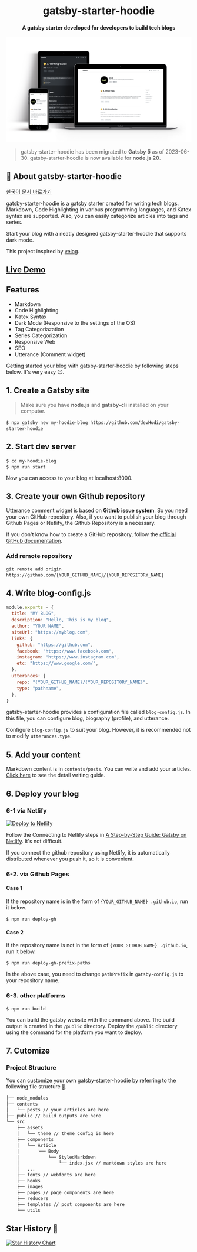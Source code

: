 <h1 align="center">
    gatsby-starter-hoodie
</h1>

<h4 align="center">
  A gatsby starter developed for developers to build tech blogs
</h4>

![](mockup.png)

> gatsby-starter-hoodie has been migrated to **Gatsby 5** as of 2023-06-30. gatsby-starter-hoodie is now available for **node.js 20**.

## 🚀 About gatsby-starter-hoodie

[한국어 문서 바로가기](https://github.com/devHudi/gatsby-starter-hoodie/blob/main/README-kr.md)

gatsby-starter-hoodie is a gatsby starter created for writing tech blogs. Markdown, Code Highlighting in various programming languages, and Katex syntax are supported. Also, you can easily categorize articles into tags and series.

Start your blog with a neatly designed gatsby-starter-hoodie that supports dark mode.

This project inspired by [velog](https://velog.io).

## [Live Demo](https://gatsby-starter-hoodie.netlify.app)

## Features

- Markdown
- Code Highlighting
- Katex Syntax
- Dark Mode (Responsive to the settings of the OS)
- Tag Categoriazation
- Series Categorization
- Responsive Web
- SEO
- Utterance (Comment widget)

Getting started your blog with gatsby-starter-hoodie by following steps below. It's very easy 😉.

## 1. Create a Gatsby site

> Make sure you have **node.js** and **gatsby-cli** installed on your computer.

```
$ npx gatsby new my-hoodie-blog https://github.com/devHudi/gatsby-starter-hoodie
```

## 2. Start dev server

```
$ cd my-hoodie-blog
$ npm run start
```

Now you can access to your blog at localhost:8000.

## 3. Create your own Github repository

Utterance comment widget is based on **Github issue system**. So you need your own GitHub repository. Also, if you want to publish your blog through Github Pages or Netlify, the Github Repository is a necessary.

If you don't know how to create a GitHub repository, follow the [official GitHub documentation](https://docs.github.com/en/github/getting-started-with-github/create-a-repo).

### Add remote repository

```
git remote add origin https://github.com/{YOUR_GITHUB_NAME}/{YOUR_REPOSITORY_NAME}
```

## 4. Write blog-config.js

```javascript
module.exports = {
  title: "MY BLOG",
  description: "Hello, This is my blog",
  author: "YOUR NAME",
  siteUrl: "https://myblog.com",
  links: {
    github: "https://github.com",
    facebook: "https://www.facebook.com",
    instagram: "https://www.instagram.com",
    etc: "https://www.google.com/",
  },
  utterances: {
    repo: "{YOUR_GITHUB_NAME}/{YOUR_REPOSITORY_NAME}",
    type: "pathname",
  },
}
```

gatsby-starter-hoodie provides a configuration file called `blog-config.js`. In this file, you can configure blog, biography (profile), and utterance.

Configure `blog-config.js` to suit your blog. However, it is recommended not to modify `utterances.type`.

## 5. Add your content

Markdown content is in `contents/posts`. You can write and add your articles. [Click here](https://hoodie.gatsbyjs.io/gatsby-starter-hoodie/writing-guide) to see the detail writing guide.

## 6. Deploy your blog

### 6-1 via Netlify

<a href="https://app.netlify.com/start/deploy?repository=https://github.com/alxshelepenok/gatsby-starter-lumen" target="_blank"><img src="https://www.netlify.com/img/deploy/button.svg" alt="Deploy to Netlify"></a>

Follow the Connecting to Netlify steps in [A Step-by-Step Guide: Gatsby on Netlify](https://www.netlify.com/blog/2016/02/24/a-step-by-step-guide-gatsby-on-netlify/). It's not difficult.

If you connect the github repository using Netlify, it is automatically distributed whenever you push it, so it is convenient.

### 6-2. via Github Pages

#### Case 1

If the repository name is in the form of `{YOUR_GITHUB_NAME} .github.io`, run it below.

```
$ npm run deploy-gh
```

#### Case 2

If the repository name is not in the form of `{YOUR_GITHUB_NAME} .github.io`, run it below.

```
$ npm run deploy-gh-prefix-paths
```

In the above case, you need to change `pathPrefix` in `gatsby-config.js` to your repository name.

### 6-3. other platforms

```
$ npm run build
```

You can build the gatsby website with the command above. The build output is created in the `/public` directory. Deploy the `/public` directory using the command for the platform you want to deploy.

## 7. Cutomize

### Project Structure

You can customize your own gatsby-starter-hoodie by referring to the following file structure 🙊.

```
├── node_modules
├── contents
│   └── posts // your articles are here
├── public // build outputs are here
└── src
    ├── assets
    │   └── theme // theme config is here
    ├── components
    │   └── Article
    │       └── Body
    │           └── StyledMarkdown
    │               └── index.jsx // markdown styles are here
    │   ...
    ├── fonts // webfonts are here
    ├── hooks
    ├── images
    ├── pages // page components are here
    ├── reducers
    ├── templates // post components are here
    └── utils
```

## Star History 🌟

[![Star History Chart](https://api.star-history.com/svg?repos=devHudi/gatsby-starter-hoodie&type=Date)](https://star-history.com/#devHudi/gatsby-starter-hoodie&Date)
